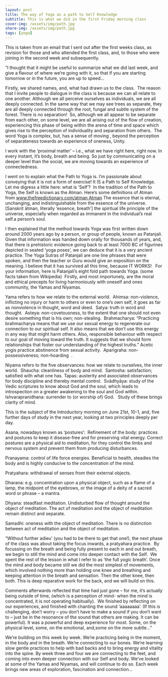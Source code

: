 ```yaml
---
layout: post
title: The way of Yoga as a path to Self Knowledge
subtitle: This is what we did in the first Friday morning class
cover-img: /assets/img/path.jpg
share-img: /assets/img/path.jpg
tags: [yoga]
---
```


This is taken from an email that I sent out after the first weeks class,  as revision for those and who attended the first class, and, to those who were joining in the second week and subsequently.

“I thought that it might be useful to summarize what we did last week, and give a flavour of where we’re going with it, so that if you are starting tomorrow or in the future, you are up to speed…

Firstly, we shared names, and, what had drawn us to the class.  The reason that I invite people to dialogue in the class is because we can all relate to one another. Although we all perceive ourselves as individuals, we are all deeply connected. In the same way that we may see trees as separate, they are all deeply connected through the root, fungal and subtle system of the forest. There is no separation!  So, although we all appear to be separate from each other, on some level, we are all arising out of the flow of creation, experiencing this phase of being within the arena of time and space which gives rise to the perception of individuality and separation from others.  The word Yoga is complex, but, has a sense of moving , beyond the perception of separateness towards an experience of oneness, Unity.

I work with the ‘proximal matter’ – i.e., what we have right here, right now. In every instant, it’s body, breath and being. So just by communicating on a deeper level than the social, we are moving towards an experience of connectedness.

I went on to explain what the Path to Yoga is. I’m passionate about conveying that it is not a form of exercise! It IS a Path to Self Knowledge.  Let me digress a little here: what is ‘Self’?  In the tradition of the Path to Yoga, the Self is known as the Atman. Here’s some definitions of Atman from www.thefreedictionary.com/atman Atman The essence that is eternal, unchanging, and indistinguishable from the essence of the universe. [Sanskrit ātman, literally ‘essence, breath’] the spiritual life principle of the universe, especially when regarded as immanent in the individual’s real self.a person’s soul.

I then explained that the method towards Yoga was first written down around 2000 years ago by a person, or group of people, known as Patanjali. Given that information was handed down orally for thousands of years, and, that there is prehistoric evidence going back to at least 7000 BC of figurines depicted in seated ‘yoga poses’, we can deduce that it is a very ancient practice. The Yoga Sutras of Patanjali are one line phrases that were spoken, and then the teacher or Guru would give an exposition on the meaning. I believe that it has survived all this time, because IT WORKS!   For your information, here is Patanjali’s eight fold path towards Yoga. (some facts taken from Wikipedia)  Firstly, and most importunely, are the moral and ethical precepts for living harmoniously with oneself and ones community, the Yamas and Niyamas.

Yama refers to how we relate to the external world.  Ahimsa: non-violence, inflicting no injury or harm to others or even to one’s own self, it goes as far as nonviolence in thought, word and deed.  Satya: truth in word and thought.  Asteya: non-covetousness, to the extent that one should not even desire something that is his own; non-stealing.  Brahmacharya: “Practicing brahmacharya means that we use our sexual energy to regenerate our connection to our spiritual self. It also means that we don’t use this energy in any way that might harm others. Also, responsible behaviour with respect to our goal of moving toward the truth. It suggests that we should form relationships that foster our understanding of the highest truths.” Acetic yogis practice abstinence from sexual activity.  Aparigraha: non-possessiveness; non-hoarding  .

Niyama refers to the five observances: how we relate to ourselves, the inner world.  Shaucha: cleanliness of body and mind.  Santosha: satisfaction; satisfied with what one has. Tapas: austerity and associated observances for body discipline and thereby mental control.  Svādhyāya: study of the Vedic scriptures to know about God and the soul, which leads to introspection on a greater awakening to the soul and God within. Ishvarapranidhana: surrender to (or worship of) God.   Study of these brings clarity of mind.

This is the subject of the Introductory morning on June 21st, 10-1, and, five further days of study in the next year, looking at two principles deeply per day.

Asana, nowadays known as ‘postures’:  Refinement of the body: practices and postures to keep it disease-free and for preserving vital energy. Correct postures are a physical aid to meditation, for they control the limbs and nervous system and prevent them from producing disturbances.

Pranayama: control of life force energies. Beneficial to health, steadies the body and is highly conducive to the concentration of the mind.

Pratyahara: withdrawal of senses from their external objects.

Dharana: e.g. concentration  upon a physical object, such as a flame of a lamp, the midpoint of the eyebrows, or the image of a deity of a sacred word or phrase – a mantra.

Dhyana: steadfast meditation. Undisturbed flow of thought around the object of meditation. The act of meditation and the object of meditation remain distinct and separate.

Samadhi: oneness with the object of meditation. There is no distinction between act of meditation and the object of meditation.

“Without further adieu’ (you had to be there to get that one!), the next phase of the class was about taking the focus inwards, a pratyahara practice.  By focussing on the breath and being fully present to each in and out breath, we begin to still the mind and come into deeper contact with the Self.  We spent the rest of the lesson in what I refer to as ‘the full yogic breath’. Once the mind and body became still we did the most simplest of movements, which involved nothing more than holding one knee and breathing and keeping attention in the breath and sensation. Then the other knee, then both. This is deep reparative work for the back, and we will build on this.

Comments afterwards reflected that time had just gone – for me, it’s actually being outside of time, (which is a perception of mind- when the mind is concentrated, it is not operating habitually).  We finished by reflecting on our experiences, and finished with chanting the sound ‘aaaaaaaa’. (If this is challenging, don’t worry – you don’t have to make a sound if you don’t want to – just be in the resonance of the sound that others are making. It can be powerful). It was a powerful and deep experience for most. Some, on the physical level, some, on the emotional, and,some on the more subtle…”

We’re building on this week by week.
We’re practicing being in the moment, in the body and in the breath. We’re connecting to our bones. We’re learning slow gentle practices to help with bad backs and to bring energy and vitality into the spine.
By week three and four we are connecting to the feet, and coming into even deeper connection with our Self and body.
We’ve looked at some of the Yamas and Niyamas, and will continue to do so.
Each week brings new areas of exploration, fascination and connection…